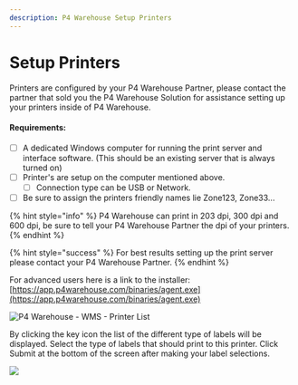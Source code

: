 ```yaml
---
description: P4 Warehouse Setup Printers
---
```


# Setup Printers

Printers are configured by your P4 Warehouse Partner, please contact the partner that sold you the P4 Warehouse Solution for assistance setting up your printers inside of P4 Warehouse.

#### Requirements:

* [ ] A dedicated Windows computer for running the print server and interface software. (This should be an existing server that is always turned on)
* [ ] Printer's are setup on the computer mentioned above.&#x20;
  * [ ] Connection type can be USB or Network.
* [ ] Be sure to assign the printers friendly names lie Zone123, Zone33...

{% hint style="info" %}
P4 Warehouse can print in 203 dpi, 300 dpi and 600 dpi, be sure to tell your P4 Warehouse Partner the dpi of your printers.
{% endhint %}

{% hint style="success" %}
For best results setting up the print server please contact your P4 Warehouse Partner.
{% endhint %}

For advanced users here is a link to the installer: [https://app.p4warehouse.com/binaries/agent.exe](https://app.p4warehouse.com/binaries/agent.exe)



![P4 Warehouse - WMS - Printer List](broken-reference)

By clicking the key icon the list of the different type of labels will be displayed. Select the type of labels that should print to this printer. Click Submit at the bottom of the screen after making your label selections.

![](broken-reference)



